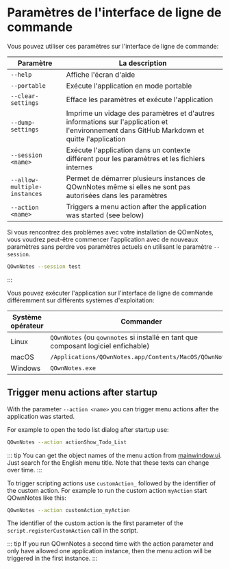 # Paramètres de l'interface de ligne de commande

Vous pouvez utiliser ces paramètres sur l'interface de ligne de commande:

| Paramètre                    | La description                                                                                                                              |
| ---------------------------- | ------------------------------------------------------------------------------------------------------------------------------------------- |
| `--help`                     | Affiche l'écran d'aide                                                                                                                      |
| `--portable`                 | Exécute l'application en mode portable                                                                                                      |
| `--clear-settings`           | Efface les paramètres et exécute l'application                                                                                              |
| `--dump-settings`            | Imprime un vidage des paramètres et d'autres informations sur l'application et l'environnement dans GitHub Markdown et quitte l'application |
| `--session <name>`     | Exécute l'application dans un contexte différent pour les paramètres et les fichiers internes                                               |
| `--allow-multiple-instances` | Permet de démarrer plusieurs instances de QOwnNotes même si elles ne sont pas autorisées dans les paramètres                                |
| `--action <name>`      | Triggers a menu action after the application was started (see below)                                                                        |

Si vous rencontrez des problèmes avec votre installation de QOwnNotes, vous voudrez peut-être commencer l'application avec de nouveaux paramètres sans perdre vos paramètres actuels en utilisant le paramètre `--session`.

```bash
QOwnNotes --session test
```
:::

Vous pouvez exécuter l'application sur l'interface de ligne de commande différemment sur différents systèmes d'exploitation:

| Système opérateur | Commander                                                                          |
| ----------------- | ---------------------------------------------------------------------------------- |
| Linux             | `QOwnNotes` (ou `qownnotes` si installé en tant que composant logiciel enfichable) |
| macOS             | `/Applications/QOwnNotes.app/Contents/MacOS/QOwnNotes`                             |
| Windows           | `QOwnNotes.exe`                                                                    |

## Trigger menu actions after startup

With the parameter `--action <name>` you can trigger menu actions after the application was started.

For example to open the todo list dialog after startup use:

```bash
QOwnNotes --action actionShow_Todo_List
```

::: tip
You can get the object names of the menu action from [mainwindow.ui](https://github.com/pbek/QOwnNotes/blob/develop/src/mainwindow.ui). Just search for the English menu title. Note that these texts can change over time.
:::

To trigger scripting actions use `customAction_` followed by the identifier of the custom action. For example to run the custom action `myAction` start QOwnNotes like this:

```bash
QOwnNotes --action customAction_myAction
```

The identifier of the custom action is the first parameter of the `script.registerCustomAction` call in the script.

::: tip
If you run QOwnNotes a second time with the action parameter and only have allowed one application instance, then the menu action will be triggered in the first instance.
:::
